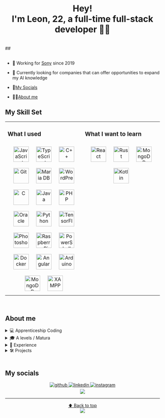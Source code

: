 <div align="center"> 
  
  # Hey! <br/> I'm Leon, 22, a full-time full-stack developer 👨‍💻
  <br/>
  </div>  
## <div align="center"><br/></div>   

- 🔭 Working for [Sony](https://www.sonydadc.com/) since 2019

- 🌱 Currently looking for companies that can offer opportunities to expand my AI knowledge

- 📱[My Socials](#my-socials)

- 🙋‍♂️[About me](#about-me)

  
## My Skill Set  
<table><tr><td valign="top" width="50%">



### What I used  
<div align="center">  
<a href="https://www.javascript.com/" target="_blank"><img style="margin: 10px" src="https://profilinator.rishav.dev/skills-assets/javascript-original.svg" alt="JavaScript" height="50" /></a>  
<a href="https://www.typescriptlang.org/" target="_blank"><img style="margin: 10px" src="https://profilinator.rishav.dev/skills-assets/typescript-original.svg" alt="TypeScript" height="50" /></a>  
<a href="https://www.cplusplus.com/" target="_blank"><img style="margin: 10px" src="https://profilinator.rishav.dev/skills-assets/cplusplus-original.svg" alt="C++" height="50" /></a>  
<a href="https://github.com/" target="_blank"><img style="margin: 10px" src="https://profilinator.rishav.dev/skills-assets/git-scm-icon.svg" alt="Git" height="50" /></a>  
<a href="https://mariadb.org/" target="_blank"><img style="margin: 10px" src="https://profilinator.rishav.dev/skills-assets/mariadb.png" alt="Maria DB" height="50" /></a>  
<a href="https://wordpress.com/" target="_blank"><img style="margin: 10px" src="https://profilinator.rishav.dev/skills-assets/wordpress.png" alt="WordPress" height="50" /></a>  
<a href="https://www.cprogramming.com/" target="_blank"><img style="margin: 10px" src="https://profilinator.rishav.dev/skills-assets/c-original.svg" alt="C" height="50" /></a>  
<a href="https://www.java.com/" target="_blank"><img style="margin: 10px" src="https://profilinator.rishav.dev/skills-assets/java-original-wordmark.svg" alt="Java" height="50" /></a>  
<a href="https://www.php.net/" target="_blank"><img style="margin: 10px" src="https://profilinator.rishav.dev/skills-assets/php-original.svg" alt="PHP" height="50" /></a>  
<a href="https://www.oracle.com/in/index.html" target="_blank"><img style="margin: 10px" src="https://profilinator.rishav.dev/skills-assets/oracle-original.svg" alt="Oracle" height="50" /></a>  
<a href="https://www.python.org/" target="_blank"><img style="margin: 10px" src="https://profilinator.rishav.dev/skills-assets/python-original.svg" alt="Python" height="50" /></a>  
<a href="https://www.tensorflow.org/" target="_blank"><img style="margin: 10px" src="https://profilinator.rishav.dev/skills-assets/tensorflow-icon.svg" alt="TensorFlow" height="50" /></a>  
<a href="https://www.adobe.com/in/products/photoshop.html" target="_blank"><img style="margin: 10px" src="https://profilinator.rishav.dev/skills-assets/photoshop-plain.svg" alt="Photoshop" height="50" /></a>  
<a href="https://www.raspberrypi.org/" target="_blank"><img style="margin: 10px" src="https://profilinator.rishav.dev/skills-assets/raspberrypi.png" alt="Raspberry Pi" height="50" /></a>  
<a href="https://docs.microsoft.com/en-us/powershell/" target="_blank"><img style="margin: 10px" src="https://profilinator.rishav.dev/skills-assets/powershell.png" alt="PowerShell" height="50" /></a>  
<a href="https://www.docker.com/" target="_blank"><img style="margin: 10px" src="https://profilinator.rishav.dev/skills-assets/docker-original-wordmark.svg" alt="Docker" height="50" /></a>  
<a href="https://angular.io/" target="_blank"><img style="margin: 10px" src="https://profilinator.rishav.dev/skills-assets/angularjs-original.svg" alt="Angular" height="50" /></a>  
<a href="https://www.arduino.cc/" target="_blank"><img style="margin: 10px" src="https://profilinator.rishav.dev/skills-assets/arduino.png" alt="Arduino" height="50" /></a>
<a href="https://www.mongodb.com/" target="_blank"><img style="margin: 10px" src="https://profilinator.rishav.dev/skills-assets/mongodb-original-wordmark.svg" alt="MongoDB" height="50" /></a>  
<a href="https://www.apachefriends.org/" target="_blank"><img style="margin: 10px" src="https://profilinator.rishav.dev/skills-assets/xampp.png" alt="XAMPP" height="50" /></a>  
</div>

</td><td valign="top" width="50%">



### What I want to learn  
<div align="center">  
<a href="https://reactjs.org/" target="_blank"><img style="margin: 10px" src="https://profilinator.rishav.dev/skills-assets/react-original-wordmark.svg" alt="React" height="50" /></a>  
<a href="https://www.rust-lang.org/" target="_blank"><img style="margin: 10px" src="https://profilinator.rishav.dev/skills-assets/rust-plain.svg" alt="Rust" height="50" /></a>  
<a href="https://www.mongodb.com/" target="_blank"><img style="margin: 10px" src="https://profilinator.rishav.dev/skills-assets/mongodb-original-wordmark.svg" alt="MongoDB" height="50" /></a>  
<a href="https://kotlinlang.org/" target="_blank"><img style="margin: 10px" src="https://profilinator.rishav.dev/skills-assets/kotlinlang-icon.svg" alt="Kotlin" height="50" /></a>  
</div>

</td></tr></table>  

<br/>  

## About me

 <details><summary>💻 Apprenticeship Coding</summary>
   <br/>
Apprenticeship at Sony <br/>
Graduation grade (LAP): 2 <br/>
  
   
| Year  | Grade |
| ------------- | ------------- |
| 2020 | 1  |
| 2021 | 2  |
| 2022 | 1  |
| 2023 | 1  |



</details>

 <details><summary>🎓 A levels / Matura</summary>
  <br/>  
   
| Subject  | Grade |
| ------------- | ------------- |
| English | 1  |
| Math | 2  |
| German | 2  |
</details>

<details><summary>💼 Experience</summary>
<br/>  
  
| Company  | Role | Start |End 
| ------------- | ------------- | ------------- | ------------- |
| HTL Itzling | Coding & Engineering | 2015 | 2018
| Media Markt | Internship (mandatory for school)  | 2015 | 2018
| Army | Mandatory Military Service (Austria)  | 2018 | 2018
| Sony | Softwaredeveloper / Coding  | 2019 | 2023 |
</details>

<details><summary>🛠️ Projects</summary>
  <br/>  
   
| Project  | For |
| ------------- | ------------- |
| Multiple DB-Applications | Sony  |
| DB-Migration / Application-Migration | Sony  |
| Quality-Check AI | Sony  |
| [Sudoku Battle (Graduation Project)](https://www.lbs4.salzburg.at/news/aktuelles/artikel/projekt-sudoku-battle-by-zinendo)  | Professional School  |
</details>
<br/>

## My socials
<div align="center">
<a href="https://github.com/LeonDiendorfer" target="_blank">
<img src=https://img.shields.io/badge/github-%2324292e.svg?&style=for-the-badge&logo=github&logoColor=white alt=github style="margin-bottom: 5px;" />
</a>
<a href="https://linkedin.com/in/leon-diendorfer-507279256" target="_blank">
<img src=https://img.shields.io/badge/linkedin-%231E77B5.svg?&style=for-the-badge&logo=linkedin&logoColor=white alt=linkedin style="margin-bottom: 5px;" />
</a>
<a href="https://instagram.com/leondiendorfer" target="_blank">
<img src=https://img.shields.io/badge/instagram-%23000000.svg?&style=for-the-badge&logo=instagram&logoColor=white alt=instagram style="margin-bottom: 5px;" />
</a>  
</div>  

<div align="center"><img src="https://spotify-github-profile.vercel.app/api/view?uid=leon.diendorfer&cover_image=false&theme=default&show_offline=false&background_color=121212&interchange=false&bar_color=53b14f&bar_color_cover=true" /></div>  

---
<div align="center">
  
[⬆️ Back to top](https://github.com/LeonDiendorfer)      
<img src="https://komarev.com/ghpvc/?username=LeonDiendorfer&&style=flat-square" align="center" />
</div>  

<br />

<!---## -->
<!---<div align="center">Generated using <a href="https://profilinator.rishav.dev/" target="_blank">Github Profilinator</a></div>-->
